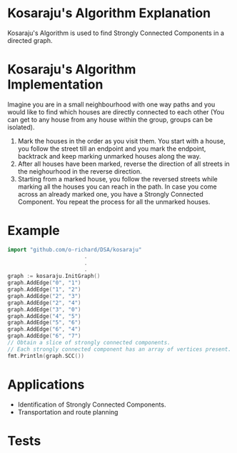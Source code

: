 # Kosaraju's Algorithm Explanation

Kosaraju's Algorithm is used to find Strongly Connected Components in a directed graph.

# Kosaraju's Algorithm Implementation

Imagine you are in a small neighbourhood with one way paths and you would like to find which houses are directly connected to each other (You can get to any house from any house within the group, groups can be isolated).

1. Mark the houses in the order as you visit them. You start with a house, you follow the street till an endpoint and you mark the endpoint, backtrack and keep marking unmarked houses along the way.
2. After all houses have been marked, reverse the direction of all streets in the neighourhood in the reverse direction.
3. Starting from a marked house, you follow the reversed streets while marking all the houses you can reach in the path. In case you come across an already marked one, you have a Strongly Connected Component. You repeat the process for all the unmarked houses.

# Example

```go
import "github.com/o-richard/DSA/kosaraju"
                        .
                        .
                        .
graph := kosaraju.InitGraph()
graph.AddEdge("0", "1")
graph.AddEdge("1", "2")
graph.AddEdge("2", "3")
graph.AddEdge("2", "4")
graph.AddEdge("3", "0")
graph.AddEdge("4", "5")
graph.AddEdge("5", "6")
graph.AddEdge("6", "4")
graph.AddEdge("6", "7")
// Obtain a slice of strongly connected components.
// Each strongly connected component has an array of vertices present.
fmt.Println(graph.SCC())
```

# Applications

- Identification of Strongly Connected Components.
- Transportation and route planning

# Tests

